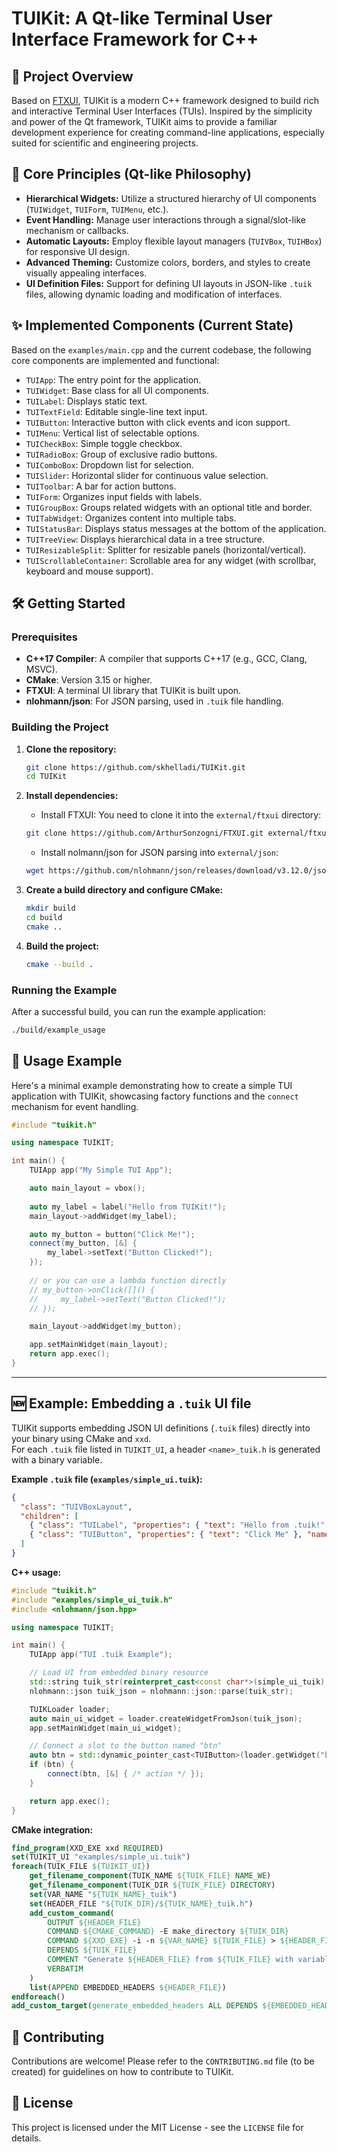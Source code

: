 # TUIKit: A Qt-like Terminal User Interface Framework for C++

## 🚀 Project Overview

Based on [FTXUI](https://github.com/ArthurSonzogni/FTXUI), TUIKit is a modern C++ framework designed to build rich and interactive Terminal User Interfaces (TUIs). Inspired by the simplicity and power of the Qt framework, TUIKit aims to provide a familiar development experience for creating command-line applications, especially suited for scientific and engineering projects.

## 🧩 Core Principles (Qt-like Philosophy)

*   **Hierarchical Widgets:** Utilize a structured hierarchy of UI components (`TUIWidget`, `TUIForm`, `TUIMenu`, etc.).
*   **Event Handling:** Manage user interactions through a signal/slot-like mechanism or callbacks.
*   **Automatic Layouts:** Employ flexible layout managers (`TUIVBox`, `TUIHBox`) for responsive UI design.
*   **Advanced Theming:** Customize colors, borders, and styles to create visually appealing interfaces.
*  **UI Definition Files:** Support for defining UI layouts in JSON-like `.tuik` files, allowing dynamic loading and modification of interfaces.

## ✨ Implemented Components (Current State)

Based on the `examples/main.cpp` and the current codebase, the following core components are implemented and functional:

*   `TUIApp`: The entry point for the application.
*   `TUIWidget`: Base class for all UI components.
*   `TUILabel`: Displays static text.
*   `TUITextField`: Editable single-line text input.
*   `TUIButton`: Interactive button with click events and icon support.
*   `TUIMenu`: Vertical list of selectable options.
*   `TUICheckBox`: Simple toggle checkbox.
*   `TUIRadioBox`: Group of exclusive radio buttons.
*   `TUIComboBox`: Dropdown list for selection.
*   `TUISlider`: Horizontal slider for continuous value selection.
*   `TUIToolbar`: A bar for action buttons.
*   `TUIForm`: Organizes input fields with labels.
*   `TUIGroupBox`: Groups related widgets with an optional title and border.
*   `TUITabWidget`: Organizes content into multiple tabs.
*   `TUIStatusBar`: Displays status messages at the bottom of the application.
*   `TUITreeView`: Displays hierarchical data in a tree structure.
*   `TUIResizableSplit`: Splitter for resizable panels (horizontal/vertical).
*   `TUIScrollableContainer`: Scrollable area for any widget (with scrollbar, keyboard and mouse support).

## 🛠️ Getting Started

### Prerequisites

*   **C++17 Compiler**: A compiler that supports C++17 (e.g., GCC, Clang, MSVC).
*   **CMake**: Version 3.15 or higher.
*   **FTXUI**: A terminal UI library that TUIKit is built upon.
*   **nlohmann/json**: For JSON parsing, used in `.tuik` file handling.

### Building the Project

1.  **Clone the repository:**
    ```bash
    git clone https://github.com/skhelladi/TUIKit.git
    cd TUIKit
    ```
2.  **Install dependencies:**
    - Install FTXUI:
    You need to clone it into the `external/ftxui` directory:
    ```bash
    git clone https://github.com/ArthurSonzogni/FTXUI.git external/ftxui
    ```
    - Install nolmann/json for JSON parsing into `external/json`:
    ```bash
    wget https://github.com/nlohmann/json/releases/download/v3.12.0/json.hpp -P external/json
    ```

3.  **Create a build directory and configure CMake:**
    ```bash
    mkdir build
    cd build
    cmake ..
    ```

4.  **Build the project:**
    ```bash
    cmake --build .
    ```

### Running the Example

After a successful build, you can run the example application:

```bash
./build/example_usage
```

## 🧪 Usage Example

Here's a minimal example demonstrating how to create a simple TUI application with TUIKit, showcasing factory functions and the `connect` mechanism for event handling.

```cpp
#include "tuikit.h"

using namespace TUIKIT;

int main() {
    TUIApp app("My Simple TUI App");

    auto main_layout = vbox();
    
    auto my_label = label("Hello from TUIKit!");
    main_layout->addWidget(my_label);

    auto my_button = button("Click Me!");
    connect(my_button, [&] {
        my_label->setText("Button Clicked!");
    });
    
    // or you can use a lambda function directly
    // my_button->onClick([]() {
    //     my_label->setText("Button Clicked!");
    // });

    main_layout->addWidget(my_button);

    app.setMainWidget(main_layout);
    return app.exec();
}
```

---

## 🆕 Example: Embedding a `.tuik` UI file

TUIKit supports embedding JSON UI definitions (`.tuik` files) directly into your binary using CMake and `xxd`.  
For each `.tuik` file listed in `TUIKIT_UI`, a header `<name>_tuik.h` is generated with a binary variable.

**Example `.tuik` file (`examples/simple_ui.tuik`):**
```json
{
  "class": "TUIVBoxLayout",
  "children": [
    { "class": "TUILabel", "properties": { "text": "Hello from .tuik!" } },
    { "class": "TUIButton", "properties": { "text": "Click Me" }, "name": "btn" }
  ]
}
```

**C++ usage:**
```cpp
#include "tuikit.h"
#include "examples/simple_ui_tuik.h"
#include <nlohmann/json.hpp>

using namespace TUIKIT;

int main() {
    TUIApp app("TUI .tuik Example");

    // Load UI from embedded binary resource
    std::string tuik_str(reinterpret_cast<const char*>(simple_ui_tuik), simple_ui_tuik_len);
    nlohmann::json tuik_json = nlohmann::json::parse(tuik_str);

    TUIKLoader loader;
    auto main_ui_widget = loader.createWidgetFromJson(tuik_json);
    app.setMainWidget(main_ui_widget);

    // Connect a slot to the button named "btn"
    auto btn = std::dynamic_pointer_cast<TUIButton>(loader.getWidget("btn"));
    if (btn) {
        connect(btn, [&] { /* action */ });
    }

    return app.exec();
}
```

**CMake integration:**
```cmake
find_program(XXD_EXE xxd REQUIRED)
set(TUIKIT_UI "examples/simple_ui.tuik")
foreach(TUIK_FILE ${TUIKIT_UI})
    get_filename_component(TUIK_NAME ${TUIK_FILE} NAME_WE)
    get_filename_component(TUIK_DIR ${TUIK_FILE} DIRECTORY)
    set(VAR_NAME "${TUIK_NAME}_tuik")
    set(HEADER_FILE "${TUIK_DIR}/${TUIK_NAME}_tuik.h")
    add_custom_command(
        OUTPUT ${HEADER_FILE}
        COMMAND ${CMAKE_COMMAND} -E make_directory ${TUIK_DIR}
        COMMAND ${XXD_EXE} -i -n ${VAR_NAME} ${TUIK_FILE} > ${HEADER_FILE}
        DEPENDS ${TUIK_FILE}
        COMMENT "Generate ${HEADER_FILE} from ${TUIK_FILE} with variable ${VAR_NAME} (xxd required)"
        VERBATIM
    )
    list(APPEND EMBEDDED_HEADERS ${HEADER_FILE})
endforeach()
add_custom_target(generate_embedded_headers ALL DEPENDS ${EMBEDDED_HEADERS})
```
<!-- 
## 🗺️ Development Roadmap

TUIKit is under active development, with future phases planned to enhance its capabilities:

### Phase 1: Foundation (MVP) - *Mostly Complete*
*   CMake template + basic structure
*   `TUIApp`, `TUIWidget` (base classes)
*   `TUIMenu`, `TUIForm`, `TUILabel`, `TUITextField`
*   Basic Layouts (`TUIVBox`, `TUIHBox`)
*   Simple Styling System

### Phase 2: Enriched Widgets - *In Progress*
*   `TUIComboBox`, `TUISpinBox`, `TUICheckBox`
*   `TUIGroupBox` for sections
*   `TUIToolbar` with action buttons
*   First version of `TUIBarChart`

### Phase 3: Advanced Visualization
*   `TUILineChart`, `TUIHistogram`, `TUITable`
*   `TUITree` for hierarchical navigation
*   `TUITabWidget` for tabbed organization
*   Advanced Theming System

### Phase 4: Interactivity and Data Management
*   JSON ↔ UI binding system
*   `TUIProjectManager` for multiple projects
*   Real-time field validation
*   Multi-threading for long-running tasks

### Phase 5: Scientific Specialization
*   Specialized CFD/FEA widgets
*   Plugin system
*   Integration with external solvers
*   Configuration export/import
-->
## 🤝 Contributing

Contributions are welcome! Please refer to the `CONTRIBUTING.md` file (to be created) for guidelines on how to contribute to TUIKit.

## 📄 License

This project is licensed under the MIT License - see the `LICENSE` file for details.
